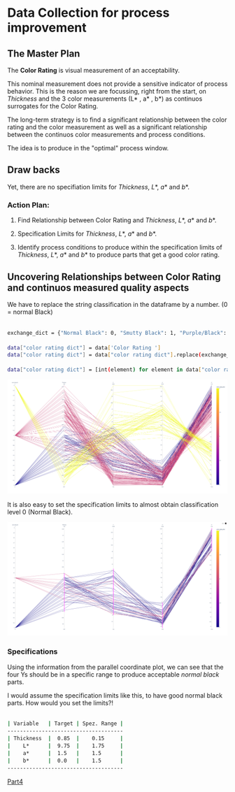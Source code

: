 
# Data Collection for process improvement

## The Master Plan

The **Color Rating** is  visual measurement of an acceptability. 

This nominal measurement does not provide a sensitive indicator of process behavior. This is the reason we are focussing, right from the start, on *Thickness* and the 3 color measurements (L* , a* , b*) as continuos surrogates for the Color Rating.

The long-term strategy is to find a significant relationship between the color rating and the color measurement as well as a significant relationship between the continuos color measurements and process conditions.

The idea is to produce in the "optimal" process window.

## Draw backs

Yet, there are no specifiation limits for *Thickness*, *L**, *a** and *b**. 


### Action Plan:

1. Find Relationship between Color Rating and *Thickness*, *L**, *a** and *b**.

2. Specification Limits for *Thickness*, *L**, *a** and *b**.

3. Identify process conditions to produce within the specification limits of *Thickness*, *L**, *a** and *b** to produce parts that get a good color rating.


## Uncovering Relationships between Color Rating and continuos measured quality aspects

We have to replace the string classification in the dataframe by a number. (0 = normal Black)

```bash

exchange_dict = {"Normal Black": 0, "Smutty Black": 1, "Purple/Black": 2}

data["color rating dict"] = data['Color Rating '] 
data["color rating dict"] = data["color rating dict"].replace(exchange_dict)

data["color rating dict"] = [int(element) for element in data["color rating dict"]]

```

![Overall_Correlation](./assets/Overall_correlation.png)

It is also easy to set the specification limits to almost obtain classification level 0 (Normal Black). 

![Overall_Limits](./assets/Overall_Spezification.png)


### Specifications

Using the information from the parallel coordinate plot, we can see that the four Ys should be in a specific range to produce acceptable *normal black* parts. 

I would assume the specification limits like this, to have good normal black parts. How would you set the limits?!

```bash

| Variable   | Target | Spez. Range |
-------------------------------------
| Thickness  |  0.85  |    0.15     |
|    L*      |  9.75  |    1.75     |
|    a*      |  1.5   |    1.5      |
|    b*      |  0.0   |    1.5      |
-------------------------------------

```




[Part4](./Readme_part4.md)






